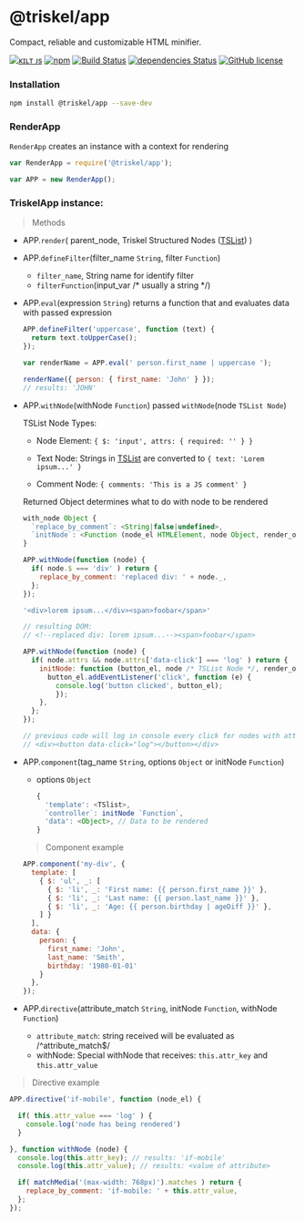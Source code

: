 
# @triskel/app

Compact, reliable and customizable HTML minifier.

[![ᴋɪʟᴛ ᴊs](https://jesus.germade.es/assets/images/badge-kiltjs.svg)](https://github.com/kiltjs)
[![npm](https://img.shields.io/npm/v/@triskel/app.svg?maxAge=300)](https://www.npmjs.com/package/@triskel/app)
[![Build Status](https://travis-ci.org/triskeljs/app.svg?branch=master)](https://travis-ci.org/triskeljs/app)
[![dependencies Status](https://david-dm.org/triskeljs/app/status.svg?maxAge=300)](https://david-dm.org/triskeljs/app)
[![GitHub license](https://img.shields.io/badge/license-MIT-blue.svg)](LICENSE)


### Installation

``` sh
npm install @triskel/app --save-dev
```

### RenderApp

`RenderApp` creates an instance with a context for rendering

``` js
var RenderApp = require('@triskel/app');

var APP = new RenderApp();
```

### TriskelApp instance:

> Methods

- APP.`render`( parent_node, Triskel Structured Nodes ([TSList]) )


- APP.`defineFilter`(filter_name `String`, filter `Function`)
  - `filter_name`, String name for identify filter
  - `filterFunction`(input_var /* usually a string */)


- APP.`eval`(expression `String`)
  returns a function that and evaluates data with passed expression

  ``` js
  APP.defineFilter('uppercase', function (text) {
    return text.toUpperCase();
  });

  var renderName = APP.eval(' person.first_name | uppercase ');

  renderName({ person: { first_name: 'John' } });
  // results: 'JOHN'
  ```

- APP.`withNode`(withNode `Function`)
  passed `withNode`(node `TSList Node`)

  TSList Node Types:

    - Node Element: `{ $: 'input', attrs: { required: '' } }`

    - Text Node: Strings in [TSList] are converted to `{ text: 'Lorem ipsum...' }`

    - Comment Node: `{ comments: 'This is a JS comment' }`

  Returned Object determines what to do with node to be rendered

  ``` js
  with_node Object {
    `replace_by_comment`: <String|false|undefined>,
    `initNode`: <Function (node_el HTMLElement, node Object, render_options Object, with_node Object)>
  }
  ```

  ``` js
  APP.withNode(function (node) {
    if( node.$ === 'div' ) return {
      replace_by_comment: 'replaced div: ' + node._,
    };
  });

  '<div>lorem ipsum...</div><span>foobar</span>'

  // resulting DOM:
  // <!--replaced div: lorem ipsum...--><span>foobar</span>
  ```

  ``` js
  APP.withNode(function (node) {
    if( node.attrs && node.attrs['data-click'] === 'log' ) return {
      initNode: function (button_el, node /* TSList Node */, render_options /* options passed to APP.render */) {
        button_el.addEventListener('click', function (e) {
          console.log('button clicked', button_el);
          });
      },
    };
  });

  // previous code will log in console every click for nodes with attribute [data-click=log]:
  // <div><button data-click="log"></button></div>
  ```

- APP.`component`(tag_name `String`, options `Object` or initNode `Function`)
  - options `Object`
    ``` js
    {
      'template': <TSlist>,
      `controller`: initNode `Function`,
      'data': <Object>, // Data to be rendered
    }
    ```

  > Component example

  ``` js
  APP.component('my-div', {
    template: [
      { $: 'ul', _: [
        { $: 'li', _: 'First name: {{ person.first_name }}' },
        { $: 'li', _: 'Last name: {{ person.last_name }}' },
        { $: 'li', _: 'Age: {{ person.birthday | ageDiff }}' },
      ] }
    ],
    data: {
      person: {
        first_name: 'John',
        last_name: 'Smith',
        birthday: '1980-01-01'
      }
    },
  });
  ```

- APP.`directive`(attribute_match `String`, initNode `Function`, withNode `Function`)
  - `attribute_match`: string received will be evaluated as /^attribute_match$/
  - withNode: Special withNode that receives:
    `this.attr_key` and `this.attr_value`

> Directive example

``` js
APP.directive('if-mobile', function (node_el) {

  if( this.attr_value === 'log' ) {
    console.log('node has being rendered')
  }

}, function withNode (node) {
  console.log(this.attr_key); // results: 'if-mobile'
  console.log(this.attr_value); // results: <value of attribute>

  if( matchMedia('(max-width: 768px)').matches ) return {
    replace_by_comment: 'if-mobile: ' + this.attr_value,
  };
});
```

[TSList]: https://triskeljs.github.io/#triskel-structured-list-tslist
